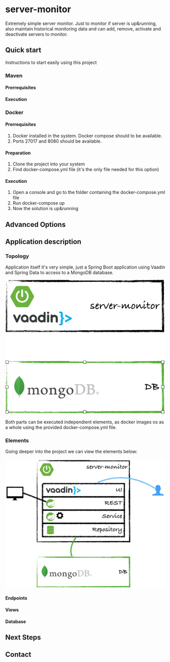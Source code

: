 # server-monitor
Extremely simple server monitor. Just to monitor if server is up&running, also maintain historical monitoring data and can add, remove, activate and deactivate servers to monitor.

## Quick start
Instructions to start easily using this project

### Maven
#### Prerrequisites
#### Execution

### Docker
#### Prerrequisites
1. Docker installed in the system. Docker compose should to be available.
1. Ports 27017 and 8080 should be available.

#### Preparation
1. Clone the project into your system
1. Find docker-compose.yml file (it's the only file needed for this option)

#### Execution
1. Open a console and go to the folder containing the docker-compose.yml file
1. Run docker-compose up
1. Now the solution is up&running

## Advanced Options

## Application description
### Topology
Application itself it's very simple, just a Spring Boot application using Vaadin and Spring Data to access to a MongoDB database.

![Application Topology](img/server-monitor-topology.png "server-monitor topology")

Both parts can be executed independient elements, as docker images os as a whole using the provided docker-compose.yml file.

### Elements
Going deeper into the project we can view the elements below:

![Elements](img/server-monitor-elements.png "server-monitor elements")
#### Endpoints
#### Views
#### Database

## Next Steps

## Contact
